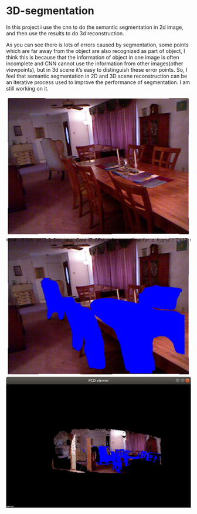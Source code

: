 # 3D-segmentation

In this project i use the cnn to do the semantic segmentation in 2d image, and then use the results to do 3d reconstruction.

As you can see there is lots of errors caused by segmentation, some points which are far away from the object are also recognized as part of object, I think this is because that the information of object in one image is often incomplete and  CNN cannot use the information from other images(other viewpoints), but in 3d scene it’s easy to distinguish these error points. So, I feel that semantic segmentation in 2D and 3D scene reconstruction can be an iterative process used to improve the performance of segmentation.  I am still working on it. 

![](https://github.com/william-in-kit/3D-segmentation/blob/master/joinMap/color(origin)/1.png)
![](https://github.com/william-in-kit/3D-segmentation/blob/master/joinMap/color/1.jpg)
![](https://github.com/william-in-kit/3D-segmentation/blob/master/1.png)
